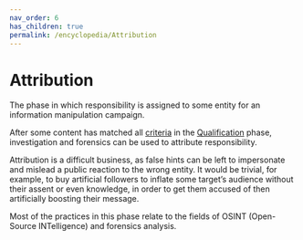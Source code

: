 ```yaml
---
nav_order: 6
has_children: true
permalink: /encyclopedia/Attribution
---
```


# Attribution

The phase in which responsibility is assigned to some entity for an information manipulation campaign.

After some content has matched all [criteria](concepts/criteria) in the [Qualification](qualification) phase, investigation and forensics can be used to attribute responsibility.

Attribution is a difficult business, as false hints can be left to impersonate and mislead a public reaction to the wrong entity. It would be trivial, for example, to buy artificial followers to inflate some target’s audience without their assent or even knowledge, in order to get them accused of then artificially boosting their message.

Most of the practices in this phase relate to the fields of OSINT (Open-Source INTelligence) and forensics analysis.
